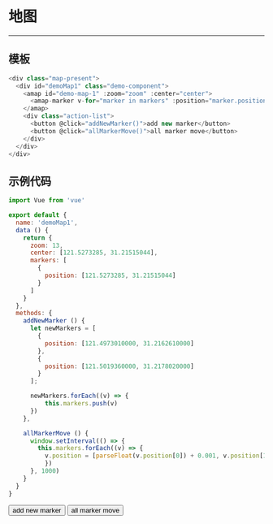 # 地图

---

## 模板

```javascript
<div class="map-present">
  <div id="demoMap1" class="demo-component">
    <amap id="demo-map-1" :zoom="zoom" :center="center">
      <amap-marker v-for="marker in markers" :position="marker.position"></amap-marker>
    </amap>
    <div class="action-list">
      <button @click="addNewMarker()">add new marker</button>
      <button @click="allMarkerMove()">all marker move</button>
    </div>
  </div>
</div>
```

## 示例代码
```javascript
import Vue from 'vue'

export default {
  name: 'demoMap1',
  data () {
    return {
      zoom: 13,
      center: [121.5273285, 31.21515044],
      markers: [
        {
          position: [121.5273285, 31.21515044]
        }
      ]
    }
  },
  methods: {
    addNewMarker () {
      let newMarkers = [
        {
          position: [121.4973010000, 31.2162610000]
        },
        {
          position: [121.5019360000, 31.2178020000]
        }
      ];

      newMarkers.forEach((v) => {
          this.markers.push(v)
      })
    },

    allMarkerMove () {
      window.setInterval(() => {
        this.markers.forEach((v) => {
          v.position = [parseFloat(v.position[0]) + 0.001, v.position[1]]
          })
      }, 1000)
    }
  }
}
```

<div class="map-present">
  <div id="demoMap1" class="demo-component">
    <amap id="demo-map-1" :zoom="zoom" :center="center">
      <amap-marker v-for="marker in markers" :position="marker.position"></amap-marker>
    </amap>
    <div class="action-list">
      <button @click="addNewMarker()">add new marker</button>
      <button @click="allMarkerMove()">all marker move</button>
    </div>
  </div>
</div>

<script>
  import Vue from 'vue'

  export default {
    name: 'demoMap1',
    data () {
      return {
        zoom: 13,
        center: [121.5273285, 31.21515044],
        markers: [
          {
            position: [121.5273285, 31.21515044]
          }
        ]
      }
    },
    methods: {
      addNewMarker () {
        let newMarkers = [
          {
            position: [121.4973010000, 31.2162610000]
          },
          {
            position: [121.5019360000, 31.2178020000]
          }
        ];

        newMarkers.forEach((v) => {
            this.markers.push(v)
        })
      },

      allMarkerMove () {
        window.setInterval(() => {
          this.markers.forEach((v) => {
            v.position = [parseFloat(v.position[0]) + 0.001, v.position[1]]
            })
        }, 1000)
      }
    }
  }
</script>
